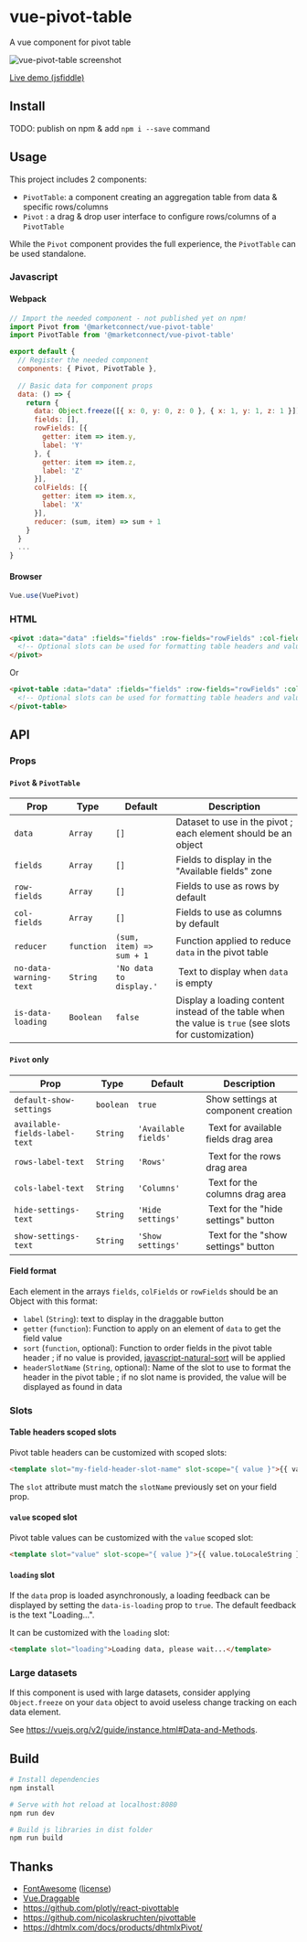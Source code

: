 # vue-pivot-table
A vue component for pivot table

![vue-pivot-table screenshot](https://raw.githubusercontent.com/MarketConnect/vue-pivot-table/master/screenshot.png)

[Live demo (jsfiddle)](https://jsfiddle.net/Owumaro/ezhp9fuc/)

## Install

TODO: publish on npm & add `npm i --save` command

## Usage

This project includes 2 components:
- `PivotTable`: a component creating an aggregation table from data & specific rows/columns
- `Pivot` : a drag & drop user interface to configure rows/columns of a `PivotTable`

While the `Pivot` component provides the full experience, the `PivotTable` can be used standalone.

### Javascript

#### Webpack

```js
// Import the needed component - not published yet on npm!
import Pivot from '@marketconnect/vue-pivot-table'
import PivotTable from '@marketconnect/vue-pivot-table'

export default {
  // Register the needed component
  components: { Pivot, PivotTable },
  
  // Basic data for component props
  data: () => {
    return {
      data: Object.freeze([{ x: 0, y: 0, z: 0 }, { x: 1, y: 1, z: 1 }]),
      fields: [],
      rowFields: [{
        getter: item => item.y,
        label: 'Y'
      }, {
        getter: item => item.z,
        label: 'Z'
      }],
      colFields: [{
        getter: item => item.x,
        label: 'X'
      }],
      reducer: (sum, item) => sum + 1
    }
  }
  ...
}
```

#### Browser

```js
Vue.use(VuePivot)
```

### HTML

```html
<pivot :data="data" :fields="fields" :row-fields="rowFields" :col-fields="colFields" :reducer="reducer">
  <!-- Optional slots can be used for formatting table headers and values, see documentation below -->
</pivot>
```

Or

```html
<pivot-table :data="data" :fields="fields" :row-fields="rowFields" :col-fields="colFields" :reducer="reducer">
  <!-- Optional slots can be used for formatting table headers and values, see documentation below -->
</pivot-table>
```

## API

### Props

#### `Pivot` & `PivotTable`

Prop | Type | Default | Description
-----|------|---------|------------
`data` | `Array` | `[]` | Dataset to use in the pivot ; each element should be an object
`fields` | `Array` | `[]` | Fields to display in the "Available fields" zone
`row-fields` | `Array` | `[]` | Fields to use as rows by default
`col-fields` | `Array` | `[]` | Fields to use as columns by default
`reducer` | `function` | `(sum, item) => sum + 1` | Function applied to reduce `data` in the pivot table
`no-data-warning-text` | `String` | `'No data to display.'` | Text to display when `data` is empty
`is-data-loading` | `Boolean` | `false` | Display a loading content instead of the table when the value is `true` (see slots for customization)

#### `Pivot` only

Prop | Type | Default | Description
-----|------|---------|------------
`default-show-settings` | `boolean` | `true` | Show settings at component creation
`available-fields-label-text` | `String` | `'Available fields'` | Text for available fields drag area
`rows-label-text` | `String` | `'Rows'` | Text for the rows drag area
`cols-label-text` | `String` | `'Columns'` | Text for the columns drag area
`hide-settings-text` | `String` | `'Hide settings'` | Text for the "hide settings" button
`show-settings-text` | `String` | `'Show settings'` | Text for the "show settings" button

#### Field format

Each element in the arrays `fields`, `colFields` or `rowFields` should be an Object with this format:
- `label` (`String`): text to display in the draggable button
- `getter` (`function`): Function to apply on an element of `data` to get the field value
- `sort` (`function`, optional): Function to order fields in the pivot table header ; if no value is provided, [javascript-natural-sort](https://github.com/Bill4Time/javascript-natural-sort) will be applied
- `headerSlotName` (`String`, optional): Name of the slot to use to format the header in the pivot table ; if no slot name is provided, the value will be displayed as found in data

### Slots

#### Table headers scoped slots

Pivot table headers can be customized with scoped slots:

```html
<template slot="my-field-header-slot-name" slot-scope="{ value }">{{ value }}</template>
```

The `slot` attribute must match the `slotName` previously set on your field prop.

#### `value` scoped slot

Pivot table values can be customized with the `value` scoped slot:

```html
<template slot="value" slot-scope="{ value }">{{ value.toLocaleString }}</template>
```

#### `loading` slot

If the `data` prop is loaded asynchronously, a loading feedback can be displayed by setting the `data-is-loading` prop to `true`. The default feedback is the text "Loading...".

It can be customized with the `loading` slot:

```html
<template slot="loading">Loading data, please wait...</template>
```

### Large datasets

If this component is used with large datasets, consider applying `Object.freeze` on your `data` object to avoid useless change tracking on each data element.

See https://vuejs.org/v2/guide/instance.html#Data-and-Methods.

## Build

``` bash
# Install dependencies
npm install

# Serve with hot reload at localhost:8080
npm run dev

# Build js libraries in dist folder
npm run build
```

## Thanks

- [FontAwesome](https://www.fontawesome.com/) ([license](https://fontawesome.com/license))
- [Vue.Draggable](https://github.com/SortableJS/Vue.Draggable)
- https://github.com/plotly/react-pivottable
- https://github.com/nicolaskruchten/pivottable
- https://dhtmlx.com/docs/products/dhtmlxPivot/